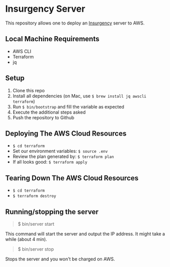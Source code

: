 # Insurgency Server

This repository allows one to deploy an [Insurgency](https://store.steampowered.com/app/222880/Insurgency/) server to AWS.

## Local Machine Requirements

- AWS CLI
- Terraform
- jq

## Setup

1. Clone this repo
2. Install all dependencies (on Mac, use `$ brew install jq awscli terraform`)
3. Run `$ bin/bootstrap` and fill the variable as expected
4. Execute the additional steps asked
5. Push the repository to Github

## Deploying The AWS Cloud Resources

- `$ cd terraform`
- Set our environment variables: `$ source .env`
- Review the plan generated by: `$ terraform plan`
- If all looks good: `$ terraform apply`

## Tearing Down The AWS Cloud Resources

- `$ cd terraform`
- `$ terraform destroy`

## Running/stopping the server

> $ bin/server start

This command will start the server and output the IP address. It might take a
while (about 4 min).

> $ bin/server stop

Stops the server and you won't be charged on AWS.


